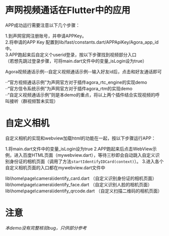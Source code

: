 # 声网视频通话在Flutter中的应用

  APP成功运行需要注意以下几个步骤：

  1.到声网官网注册账号，并申请APPKey。<br>
  2.将申请的APP Key 配置到lib/fast/constants.dart/APPApiKey/Agora_app_id中。<br>
  3.APP跑起来后自定义个userid登录，按以下步骤找到视频部分入口<br>
  （若想先跳过登录步骤，可将main.dart文件中的变量_isLogin设为true）
  
  Agora视频通话示例--自定义视频通话示例--输入好友id后，点击和好友通话即可

  ··“官方视频通话示例”为声网官方对于插件agora_rtc_engine的实现demo<br>
  ··“官方信令系统示例”为声网官方对于插件agora_rtm的实现demo<br>
  ··“自定义视频通话示例”则是本demo的重点，将以上两个插件结合实现视频的呼叫接听（群视频暂未实现）
  
  
# 自定义相机
  
  自定义相机的实现和webview加载html的功能在一起，按以下步骤运行APP：
  
  
  1.将main.dart文件中的变量_isLogin设为true
  2.APP跑起来后点击WebView示例，进入百度HTML页面（mywebview.dart），等待三秒即会自动跳入自定义识别身份证的相机页面（调用了方法`startIdentifyIDCard(context)`）。
  3.进入各个自定义相机页面的入口都在mywebview.dart文件中
  
  lib\home\page\camera\identify_card.dart （自定义识别身份证的相机页面）     
  lib\home\page\camera\identify_face.dart （自定义识别人脸的相机页面）  
  lib\home\page\camera\identify_qrcode.dart （自定义扫描二维码的相机页面）  
  
 
 
 
 
# 注意
 
  *本demo没有完整核验bug，只供部分参考*
 
